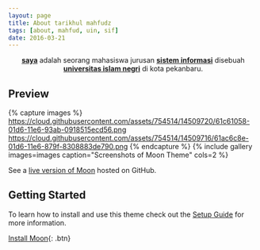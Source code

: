 ```yaml
---
layout: page
title: About tarikhul mahfudz
tags: [about, mahfud, uin, sif]
date: 2016-03-21
---
```

    
<center><a href="http://tarikhulmahfudz.github.io"><b>saya</b></a> adalah seorang mahasiswa jurusan <a href="http://sif.uin-suska.ac.id/"><b>sistem informasi</b></a> disebuah <a href="http://uin-suska.ac.id/"><b>universitas islam negri</b></a> di kota pekanbaru.</center>



## Preview

{% capture images %}
    https://cloud.githubusercontent.com/assets/754514/14509720/61c61058-01d6-11e6-93ab-0918515ecd56.png
    https://cloud.githubusercontent.com/assets/754514/14509716/61ac6c8e-01d6-11e6-879f-8308883de790.png
{% endcapture %}
{% include gallery images=images caption="Screenshots of Moon Theme" cols=2 %}

See a [live version of Moon](http://taylantatli.github.io/Moon) hosted on GitHub.

## Getting Started

To learn how to install and use this theme check out the [Setup Guide](http://taylantatli.me/Moon/moon-theme/) for more information.
      
[Install Moon](https://github.com/TaylanTatli/Moon){: .btn}
